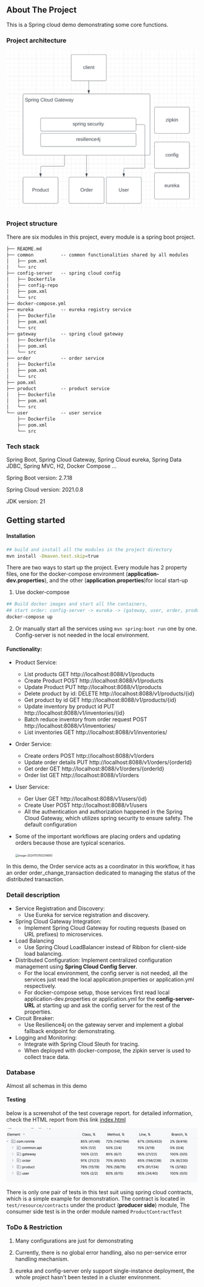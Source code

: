 ## About The Project

This is a Spring cloud demo demonstrating some core functions.

### Project architecture

<img src="./README_img/image-20241113140631680.png" alt="image-20241113140631680" style="zoom:50%;" />

### Project structure

There are six modules in this project, every module is a spring boot project.

``````
├── README.md
├── common          -- common functionalities shared by all modules
│   ├── pom.xml
│   └── src
├── config-server   -- spring cloud config
│   ├── Dockerfile  
│   ├── config-repo 
│   ├── pom.xml
│   └── src
├── docker-compose.yml
├── eureka          -- eureka registry service
│   ├── Dockerfile
│   ├── pom.xml
│   └── src
├── gateway         -- spring cloud gateway
│   ├── Dockerfile
│   ├── pom.xml
│   └── src
├── order           -- order service
│   ├── Dockerfile
│   ├── pom.xml
│   └── src
├── pom.xml
├── product         -- product service
│   ├── Dockerfile
│   ├── pom.xml
│   └── src
└── user            -- user service
    ├── Dockerfile
    ├── pom.xml
    └── src
``````

### Tech stack

Spring Boot, Spring Cloud Gateway, Spring Cloud eureka, Spring Data JDBC, Spring MVC, H2, Docker Compose ...

Spring Boot version: 2.7.18

Spring Cloud version: 2021.0.8

JDK version: 21

## Getting started

#### Installation

``````bash
## build and install all the modules in the project directory
mvn install -Dmaven.test.skip=true
``````

There are two ways to start up the project. Every module has 2 property files, one for the docker-compose environment (**application-dev.properties**), and the other (**application.properties**)for local start-up

1. Use docker-compose

``````bash
## Build docker images and start all the containers, 
## start order: config-server -> eureka -> (gateway, user, order, product)
docker-compose up
``````

2. Or manually start all the services using `mvn spring:boot run` one by one. Config-server is not needed in the local environment. 

#### Functionality:

- Product Service:

  - List products GET  http://localhost:8088/v1/products
  - Create Product POST http://localhost:8088/v1/products
  - Update Product PUT http://localhost:8088/v1/products
  - Delete product by id:  DELETE http://localhost:8088/v1/products/{id}
  - Get product by id GET http://localhost:8088/v1/products/{id}
  - Update inventory by product id PUT http://localhost:8088/v1/inventories/{id}
  - Batch reduce inventory from order request POST http://localhost:8088/v1/inventories/
  - List inventories GET http://localhost:8088/v1/inventories/

- Order Service:

  - Create orders POST http://localhost:8088/v1/orders
  - Update order details PUT http://localhost:8088/v1/orders/{orderId}
  -  Get order GET http://localhost:8088/v1/orders/{orderId}
  - Order list GET http://localhost:8088/v1/orders

- User Service:

  - Ger User  GET  http://localhost:8088/v1/users/{id}
  - Create User POST  http://localhost:8088/v1/users
  - All the authentication and authorization happened in the Spring Cloud Gateway, which utilizes spring security to ensure safety. The default configuration 

- Some of the important workflows are placing orders and updating orders because those are typical scenarios.  

  <img src="./README_img/image-20241113150214693.png" alt="image-20241113150214693" style="zoom: 50%;" />

In this demo, the Order service acts as a coordinator in this workflow, it has an order order_change_transaction dedicated to managing the status of the distributed transaction.

### Detail description

- Service Registration and Discovery: 
  - Use Eureka for service registration and discovery.
- Spring Cloud Gateway Integration: 
  - Implement Spring Cloud Gateway for routing requests (based on URL prefixes) to microservices. 
- Load Balancing
  - Use Spring Cloud LoadBalancer instead of Ribbon for client-side load balancing.
- Distributed Configuration: Implement centralized configuration management
  using **Spring Cloud Config Server**.
  - For the local environment, the config server is not needed, all the services just read the local application.properties or application.yml respectively.
  - For docker-compose setup, those services first read local application-dev.properties or application.yml for the **config-server-URL** at starting up and ask the config server for the rest of the properties.
- Circuit Breaker: 
  - Use Resilience4j on the gateway server and implement a global fallback endpoint for demonstrating.
- Logging and Monitoring: 
  - Integrate with Spring Cloud Sleuth for tracing.
  - When deployed with docker-compose, the zipkin server is used to collect trace data.

### Database

Almost all schemas in this demo 

#### Testing

below is a screenshot of the test coverage report. for detailed information, check the HTML report from this link   [index.html](htmlReport/index.html) 

![image-20241113133958766](./README_img/image-20241113133958766.png)

There is only one pair of tests in this test suit using spring cloud contracts, which is a simple example for demonstration. The contract is located in `test/resource/contracts` under the product (**producer side**) module, The consumer side test is in the order module named `ProductContractTest` 

### ToDo & Restriction

1. Many configurations are just for demonstrating 

2. Currently, there is no global error handling, also no per-service error handling mechanism.

3. eureka and config-server only support single-instance deployment, the whole project hasn't been tested in a cluster environment.

##### 







